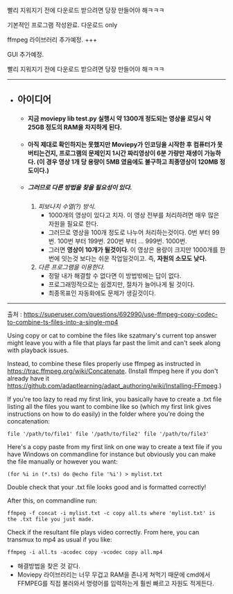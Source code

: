 빨리 지워지기 전에 다운로드 받으려면 당장 만들어야 해ㅋㅋㅋ


기본적인 프로그램 작성완료.
다운로드 only

ffmpeg 라이브러리 추가예정. +++

GUI 추가예정. 

빨리 지워지기 전에 다운로드 받으려면 당장 만들어야 해ㅋㅋㅋ

---

+ ## 아이디어
    + #### 지금 moviepy lib test.py 실행시 약 1300개 정도되는 영상을 로딩시 약 25GB 정도의 RAM을 차지하게 된다.
    + #### 아직 제대로 확인하지는 못했지만 Moviepy가 인코딩을 시작한 후 컴퓨터가 못버티는건지, 프로그램의 문제인지 1시간 짜리영상이 6분 가량만 재생이 가능하다. (이 경우 영상 1개 당 용량이 5MB 였음에도 불구하고 최종영상이 120MB 정도이다.)
    + ##### 그러므로 다른 방법을 찾을 필요성이 있다.
        1. _피보나치 수열(?) 방식._
            + 1000개의 영상이 있다고 치자. 이 영상 전부를 처리하려면 매우 많은 자원을 필요로 한다.
            + 그러므로 영상을 100개 정도로 나누어 처리하는것이다. 0번 부터 99번. 100번 부터 199번. 200번 부터 ... 999번. 1000번.
            + 그러면 **영상이 10개가 될것이다**. 이 영상은 용량이 크지만 1000개를 한번에 잇는것 보다는 쉬운 작업일것이고. 즉, **자원의 소모도 낮다.**
        2. _다른 프로그램을 이용한다._
            + 정말 내가 해결할 수 없다면 이 방법밖에는 답이 없다.
            + 프로그래밍적으로는 쉽겠지만, 절차가 늘어나게 될 것이다.
            + 최종목표인 자동화에도 문제가 생길것이다. 
            
---
출처 : https://superuser.com/questions/692990/use-ffmpeg-copy-codec-to-combine-ts-files-into-a-single-mp4

Using copy or cat to combine the files like szatmary's current top answer might leave you with a file that plays far past the limit and can't seek along with playback issues.

Instead, to combine these files properly use ffmpeg as instructed in https://trac.ffmpeg.org/wiki/Concatenate. (Install ffmpeg here if you don't already have it https://github.com/adaptlearning/adapt_authoring/wiki/Installing-FFmpeg.)

If you're too lazy to read my first link, you basically have to create a .txt file listing all the files you want to combine like so (which my first link gives instructions on how to do easily) in the folder where you're doing the concatenation:

`file '/path/to/file1'
file '/path/to/file2'
file '/path/to/file3'`

Here's a copy paste from my first link on one way to create a text file if you have Windows on commandline for instance but obviously you can make the file manually or however you want:

`(for %i in (*.ts) do @echo file '%i') > mylist.txt`

Double check that your .txt file looks good and is formatted correctly!

After this, on commandline run:

`
ffmpeg -f concat -i mylist.txt -c copy all.ts
where 'mylist.txt' is the .txt file you just made.
`

Check if the resultant file plays video correctly. From here, you can transmux to mp4 as usual if you like:

`
ffmpeg -i all.ts -acodec copy -vcodec copy all.mp4
`

+ 해결방법을 찾은 것 같다. 
+ Moviepy 라이브러리는 너무 무겁고 RAM을 존나게 쳐먹기 때문에 cmd에서 FFMPEG를 직접 불러와서 명령어를 입력하는게 훨씬 빠르고 자원도 적게든다.
